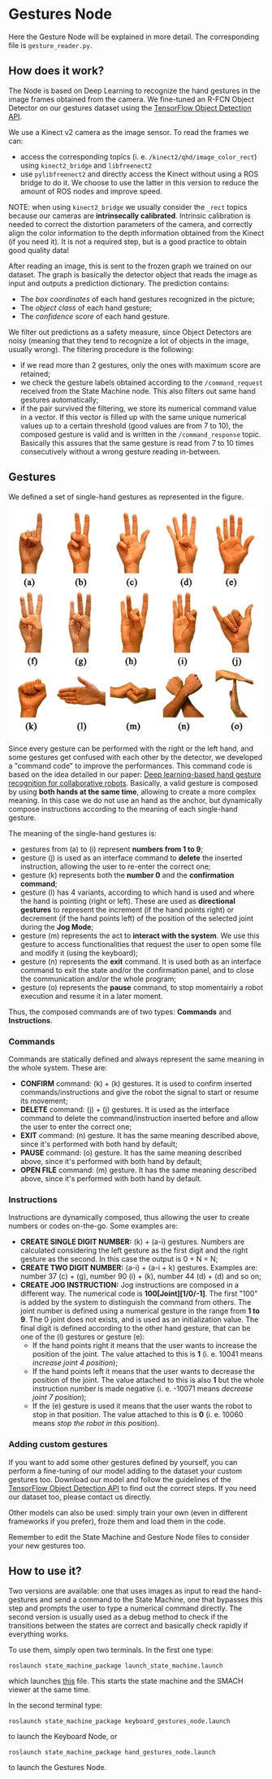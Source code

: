 # Gestures Node
Here the Gesture Node will be explained in more detail.
The corresponding file is `gesture_reader.py`.

## How does it work?
The Node is based on Deep Learning to recognize the hand gestures in the image frames obtained from the camera.
We fine-tuned an R-FCN Object Detector on our gestures dataset using the [TensorFlow Object Detection API](https://github.com/tensorflow/models/tree/master/research/object_detection). 

We use a Kinect v2 camera as the image sensor. To read the frames we can:
- access the corresponding topics (i. e. `/kinect2/qhd/image_color_rect`) using `kinect2_bridge` and `libfreenect2`
- use `pylibfreenect2` and directly access the Kinect without using a ROS bridge to do it.
We choose to use the latter in this version to reduce the amount of ROS nodes and improve speed.

NOTE: when using `kinect2_bridge` we usually consider the `_rect` topics because our cameras are **intrinsecally calibrated**.
Intrinsic calibration is needed to correct the distortion parameters of the camera, and correctly align the color information to the depth information obtained from the Kinect (if you need it).
It is not a required step, but is a good practice to obtain good quality data!

After reading an image, this is sent to the frozen graph we trained on our dataset.
The graph is basically the detector object that reads the image as input and outputs a prediction dictionary.
The prediction contains:
- The _box coordinates_ of each hand gestures recognized in the picture;
- The _object class_ of each hand gesture;
- The _confidence score_ of each hand gesture.

We filter out predictions as a safety measure, since Object Detectors are noisy (meaning that they tend to recognize a lot of objects in the image, usually wrong). The filtering procedure is the following:
- if we read more than 2 gestures, only the ones with maximum score are retained;
- we check the gesture labels obtained according to the `/command_request` received from the State Machine node. This also filters out same hand gestures automatically;
- if the pair survived the filtering, we store its numerical command value in a vector. If this vector is filled up with the same unique numerical values up to a certain threshold (good values are from 7 to 10), the composed gesture is valid and is written in the `/command_response` topic. Basically this assures that the same gesture is read from 7 to 10 times consecutively without a wrong gesture reading in-between.

## Gestures
We defined a set of single-hand gestures as represented in the figure.

<p align="center">
  <img src="https://github.com/Krissy93/meta-workstations-project/blob/master/images/hands.png">
</p>

Since every gesture can be performed with the right or the left hand, and some gestures get confused with each other by the detector, we developed a "command code" to improve the performances.
This command code is based on the idea detailed in our paper: [Deep learning-based hand gesture recognition for collaborative robots](https://ieeexplore.ieee.org/abstract/document/8674634).
Basically, a valid gesture is composed by using **both hands at the same time**, allowing to create a more complex meaning.
In this case we do not use an hand as the anchor, but dynamically compose instructions according to the meaning of each single-hand gesture.

The meaning of the single-hand gestures is:
- gestures from (a) to (i) represent **numbers from 1 to 9**;
- gesture (j) is used as an interface command to **delete** the inserted instruction, allowing the user to re-enter the correct one;
- gesture (k) represents both the **number 0** and the **confirmation command**;
- gesture (l) has 4 variants, according to which hand is used and where the hand is pointing (right or left).
These are used as **directional gestures** to represent the increment (if the hand points right) or decrement (if the hand points left) of the position of the selected joint during the **Jog Mode**;
- gesture (m) represents the act to **interact with the system**. We use this gesture to access functionalities that request the user to open some file and modify it (using the keyboard);
- gesture (n) represents the **exit** command. It is used both as an interface command to exit the state and/or the confirmation panel, and to close the communication and/or the whole program;
- gesture (o) represents the **pause** command, to stop momentairly a robot execution and resume it in a later moment.

Thus, the composed commands are of two types: **Commands** and **Instructions**.

### Commands
Commands are statically defined and always represent the same meaning in the whole system.
These are:
- **CONFIRM** command: (k) + (k) gestures. It is used to confirm inserted commands/instructions and give the robot the signal to start or resume its movement;
- **DELETE** command: (j) + (j) gestures. It is used as the interface command to delete the command/instruction inserted before and allow the user to enter the correct one;
- **EXIT** command: (n) gesture. It has the same meaning described above, since it's performed with both hand by default;
- **PAUSE** command: (o) gesture. It has the same meaning described above, since it's performed with both hand by default;
- **OPEN FILE** command: (m) gesture. It has the same meaning described above, since it's performed with both hand by default.

### Instructions
Instructions are dynamically composed, thus allowing the user to create numbers or codes on-the-go. Some examples are:
- **CREATE SINGLE DIGIT NUMBER:** (k) + (a-i) gestures. Numbers are calculated considering the left gesture as the first digit and the right gesture as the second.
In this case the output is 0 + N = N;
- **CREATE TWO DIGIT NUMBER:** (a-i) + (a-i + k) gestures. Examples are: number 37 (c) + (g), number 90 (i) + (k), number 44 (d) + (d) and so on;
- **CREATE JOG INSTRUCTION:** Jog instructions are composed in a different way.
The numerical code is **100[Joint][1/0/-1]**. The first "100" is added by the system to distinguish the command from others.
The joint number is defined using a numerical gesture in the range from **1 to 9**. The 0 joint does not exists, and is used as an initialization value.
The final digit is defined according to the other hand gesture, that can be one of the (l) gestures or gesture (e):
    - If the hand points right it means that the user wants to increase the position of the joint. The value attached to this is **1** (i. e. 10041 means _increase joint 4 position_);
    - If the hand points left it means that the user wants to decrease the position of the joint. The value attached to this is also **1** but the whole instruction number is made negative (i. e. -10071 means _decrease joint 7 position_);
    - If the (e) gesture is used it means that the user wants the robot to stop in that position. The value attached to this is **0** (i. e. 10060 means _stop the robot in this position_).

### Adding custom gestures
If you want to add some other gestures defined by yourself, you can perform a fine-tuning of our model adding to the dataset your custom gestures too.
Download our model and follow the guidelines of the [TensorFlow Object Detection API](https://github.com/tensorflow/models/tree/master/research/object_detection) to find out the correct steps. If you need our dataset too, please contact us directly.

Other models can also be used: simply train your own (even in different frameworks if you prefer), froze them and load them in the code.

Remember to edit the State Machine and Gesture Node files to consider your new gestures too.

## How to use it?
Two versions are available: one that uses images as input to read the hand-gestures and send a command to the State Machine, one that bypasses this step and prompts the user to type a numerical command directly. The second version is usually used as a debug method to check if the transitions between the states are correct and basically check rapidly if everything works.

To use them, simply open two terminals. In the first one type:
```
roslaunch state_machine_package launch_state_machine.launch
```
which launches [this](https://github.com/Krissy93/meta-workstations-project/blob/master/state_machine_package/launch/launch_state_machine.launch) file. This starts the state machine and the SMACH viewer at the same time.

In the second terminal type:
```
roslaunch state_machine_package keyboard_gestures_node.launch
```
to launch the Keyboard Node, or
```
roslaunch state_machine_package hand_gestures_node.launch
```
to launch the Gestures Node.
